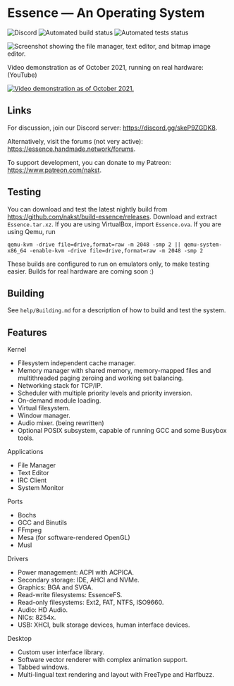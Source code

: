 # **Essence** — An Operating System

![Discord](https://img.shields.io/discord/703653809943085186?color=blue) ![Automated build status](https://img.shields.io/github/workflow/status/nakst/build-essence/build-essence) ![Automated tests status](https://img.shields.io/github/workflow/status/nakst/build-essence/test-essence?label=tests)

![Screenshot showing the file manager, text editor, and bitmap image editor.](https://nakst.gitlab.io/essence.jpg)

Video demonstration as of October 2021, running on real hardware: (YouTube) 

[![Video demonstration as of October 2021.](http://img.youtube.com/vi/aGxt-tQ5BtM/0.jpg)](http://www.youtube.com/watch?v=aGxt-tQ5BtM "Essence — October ’21 Progress")

## Links

For discussion, join our Discord server: https://discord.gg/skeP9ZGDK8. 

Alternatively, visit the forums (not very active): https://essence.handmade.network/forums.

To support development, you can donate to my Patreon: https://www.patreon.com/nakst.

## Testing

You can download and test the latest nightly build from https://github.com/nakst/build-essence/releases. Download and extract `Essence.tar.xz`. If you are using VirtualBox, import `Essence.ova`. If you are using Qemu, run 

    qemu-kvm -drive file=drive,format=raw -m 2048 -smp 2 || qemu-system-x86_64 -enable-kvm -drive file=drive,format=raw -m 2048 -smp 2

These builds are configured to run on emulators only, to make testing easier. Builds for real hardware are coming soon :)

## Building

See `help/Building.md` for a description of how to build and test the system.

## Features

Kernel
* Filesystem independent cache manager.
* Memory manager with shared memory, memory-mapped files and multithreaded paging zeroing and working set balancing.
* Networking stack for TCP/IP.
* Scheduler with multiple priority levels and priority inversion.
* On-demand module loading.
* Virtual filesystem.
* Window manager.
* Audio mixer. (being rewritten)
* Optional POSIX subsystem, capable of running GCC and some Busybox tools.

Applications
* File Manager
* Text Editor
* IRC Client
* System Monitor

Ports
* Bochs
* GCC and Binutils
* FFmpeg
* Mesa (for software-rendered OpenGL)
* Musl

Drivers
* Power management: ACPI with ACPICA.
* Secondary storage: IDE, AHCI and NVMe.
* Graphics: BGA and SVGA.
* Read-write filesystems: EssenceFS.
* Read-only filesystems: Ext2, FAT, NTFS, ISO9660.
* Audio: HD Audio.
* NICs: 8254x.
* USB: XHCI, bulk storage devices, human interface devices.

Desktop
* Custom user interface library.
* Software vector renderer with complex animation support.
* Tabbed windows.
* Multi-lingual text rendering and layout with FreeType and Harfbuzz.
